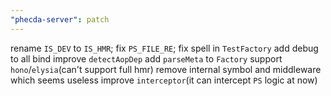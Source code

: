 ```yaml
---
"phecda-server": patch
---
```


rename `IS_DEV` to `IS_HMR`;
fix `PS_FILE_RE`;
fix spell in `TestFactory`
add debug to all bind
improve `detectAopDep`
add `parseMeta` to `Factory`
support `hono`/`elysia`(can't support full hmr)
remove internal symbol and middleware which seems useless
improve `interceptor`(it can intercept `PS` logic at now)